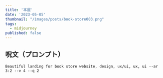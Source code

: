 ```yaml
---
title: '本屋'
date: '2023-05-05'
thumbnail: "/images/posts/book-store003.png"
tags:
  - midjourney
published: false
---
```


## 呪文（プロンプト）
```
Beautiful landing for book store website, design, ux/ui, ux, ui --ar 3:2 --v 4 --q 2
```
